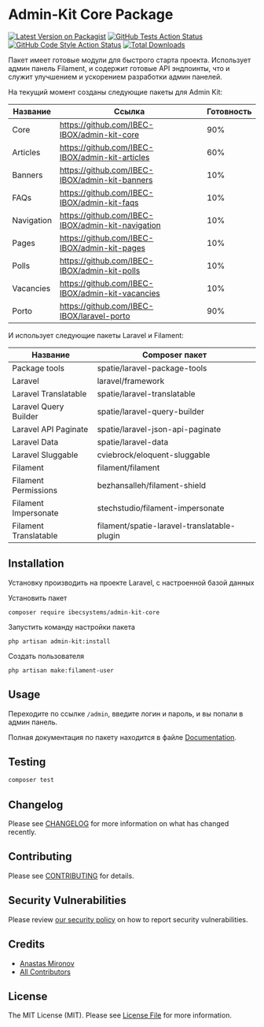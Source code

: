 # Admin-Kit Core Package

[![Latest Version on Packagist](https://img.shields.io/packagist/v/ibecsystems/admin-kit-core.svg?style=flat-square)](https://packagist.org/packages/ibecsystems/admin-kit-core)
[![GitHub Tests Action Status](https://img.shields.io/github/actions/workflow/status/IBEC-BOX/admin-kit-core/run-tests.yml?branch=2.x&label=tests&style=flat-square)](https://github.com/IBEC-BOX/admin-kit-core/actions?query=workflow:run-tests+branch:2.x)
[![GitHub Code Style Action Status](https://img.shields.io/github/actions/workflow/status/IBEC-BOX/admin-kit-core/fix-php-code-style-issues.yml?branch=2.x&label=code%20style&style=flat-square)](https://github.com/IBEC-BOX/admin-kit-core/actions?query=workflow:"Fix+PHP+code+style+issues"+branch:2.x)
[![Total Downloads](https://img.shields.io/packagist/dt/ibecsystems/admin-kit-core.svg?style=flat-square)](https://packagist.org/packages/ibecsystems/admin-kit-core)

Пакет имеет готовые модули для быстрого старта проекта. 
Использует админ панель Filament, и содержит готовые API эндпоинты, что и служит улучшением и ускорением разработки админ панелей.

На текущий момент созданы следующие пакеты для Admin Kit:

| Название   | Ссылка                                            | Готовность |
|------------|---------------------------------------------------|------------|
| Core       | https://github.com/IBEC-IBOX/admin-kit-core       | 90%        |
| Articles   | https://github.com/IBEC-IBOX/admin-kit-articles   | 60%        |
| Banners    | https://github.com/IBEC-IBOX/admin-kit-banners    | 10%        |
| FAQs       | https://github.com/IBEC-IBOX/admin-kit-faqs       | 10%        |
| Navigation | https://github.com/IBEC-IBOX/admin-kit-navigation | 10%        |
| Pages      | https://github.com/IBEC-IBOX/admin-kit-pages      | 10%        |
| Polls      | https://github.com/IBEC-IBOX/admin-kit-polls      | 10%        |
| Vacancies  | https://github.com/IBEC-IBOX/admin-kit-vacancies  | 10%        |
| Porto      | https://github.com/IBEC-IBOX/laravel-porto        | 90%        |

И использует следующие пакеты Laravel и Filament:

| Название              | Composer пакет                              |
|-----------------------|---------------------------------------------|
| Package tools         | spatie/laravel-package-tools                |
| Laravel               | laravel/framework                           |
| Laravel Translatable  | spatie/laravel-translatable                 |
| Laravel Query Builder | spatie/laravel-query-builder                |
| Laravel API Paginate  | spatie/laravel-json-api-paginate            |
| Laravel Data          | spatie/laravel-data                         |
| Laravel Sluggable     | cviebrock/eloquent-sluggable                |
| Filament              | filament/filament                           |
| Filament Permissions  | bezhansalleh/filament-shield                |
| Filament Impersonate  | stechstudio/filament-impersonate            |
| Filament Translatable | filament/spatie-laravel-translatable-plugin |

## Installation

Установку производить на проекте Laravel, с настроенной базой данных

Установить пакет
```shell
composer require ibecsystems/admin-kit-core
```

Запустить команду настройки пакета
```shell
php artisan admin-kit:install
```

Создать пользователя
```shell
php artisan make:filament-user
```

## Usage

Переходите по ссылке `/admin`, введите логин и пароль, и вы попали в админ панель.
 
Полная документация по пакету находится в файле [Documentation](Documentation.md).

## Testing

```bash
composer test
```

## Changelog

Please see [CHANGELOG](CHANGELOG.md) for more information on what has changed recently.

## Contributing

Please see [CONTRIBUTING](CONTRIBUTING.md) for details.

## Security Vulnerabilities

Please review [our security policy](../../security/policy) on how to report security vulnerabilities.

## Credits

- [Anastas Mironov](https://github.com/ast21)
- [All Contributors](../../contributors)

## License

The MIT License (MIT). Please see [License File](LICENSE.md) for more information.
